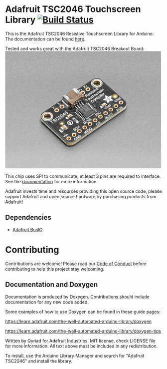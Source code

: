 # Adafruit TSC2046 Touchscreen Library [![Build Status](https://github.com/adafruit/Adafruit_TSC2046/workflows/Arduino%20Library%20CI/badge.svg)](https://github.com/adafruit/Adafruit_TSC2046/actions)

This is the Adafruit TSC2046 Resistive Touchscreen Library for Arduino. The documentation can be found [here](https://adafruit.github.io/Adafruit_TSC2046).

Tested and works great with the Adafruit TSC2046 Breakout Board:
[<img src="assets/board.jpeg?raw=true" width="500px">](https://www.adafruit.com/product/5767)

This chip uses SPI to communicate; at least 3 pins are required to interface. See the [documentation](https://adafruit.github.io/Adafruit_TSC2046/html/index.html#connecting)
for more information.

Adafruit invests time and resources providing this open source code, please support Adafruit and open source hardware by purchasing products from Adafruit!

## Dependencies
 - [Adafruit BusIO](https://github.com/adafruit/Adafruit_BusIO)

# Contributing

Contributions are welcome! Please read our [Code of Conduct](./CODE_OF_CONDUCT.md) before contributing to help this project stay welcoming.

## Documentation and Doxygen

Documentation is produced by Doxygen. Contributions should include documentation for any new code added.

Some examples of how to use Doxygen can be found in these guide pages:

https://learn.adafruit.com/the-well-automated-arduino-library/doxygen

https://learn.adafruit.com/the-well-automated-arduino-library/doxygen-tips

Written by Qyriad for Adafruit Industries.
MIT license, check LICENSE file for more information.
All text above must be included in any redistribution.

To install, use the Arduino Library Manager and search for "Adafruit TSC2046" and install the library.
